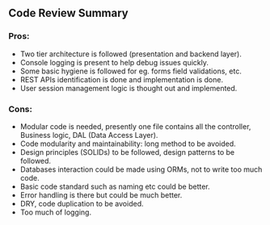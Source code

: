 ## Code Review Summary

### Pros:
* Two tier architecture is followed (presentation and backend layer).
* Console logging is present to help debug issues quickly.
* Some basic hygiene is followed for eg. forms field validations, etc.
* REST APIs identification is done and implementation is done.
* User session management logic is thought out and implemented.

 ### Cons:
* Modular code is needed, presently one file contains all the controller, Business logic, DAL (Data Access Layer).
* Code modularity and maintainability: long method to be avoided.
* Design principles (SOLIDs) to be followed, design patterns to be followed.
* Databases interaction could be made using ORMs, not to write too much code.
* Basic code standard such as naming etc could be better.
* Error handling is there but could be much better.
* DRY, code duplication to be avoided.
* Too much of logging.
